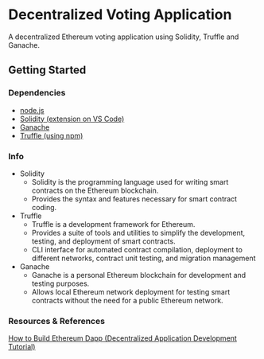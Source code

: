 # Decentralized Voting Application
A decentralized Ethereum voting application using Solidity, Truffle and Ganache.

## Getting Started
### Dependencies
* [node.js](https://nodejs.org/en/download)
* [Solidity (extension on VS Code)](https://marketplace.visualstudio.com/items?itemName=JuanBlanco.solidity)
* [Ganache](https://trufflesuite.com/ganache/)
* [Truffle (using npm)](https://trufflesuite.com/docs/truffle/how-to/install/)

### Info
- Solidity
  * Solidity is the programming language used for writing smart contracts on the Ethereum blockchain.
  * Provides the syntax and features necessary for smart contract coding.
- Truffle
  * Truffle is a development framework for Ethereum.
  * Provides a suite of tools and utilities to simplify the development, testing, and deployment of smart contracts.
  * CLI interface for automated contract compilation, deployment to different networks, contract unit testing, and migration management
- Ganache
  * Ganache is a personal Ethereum blockchain for development and testing purposes.
  * Allows local Ethereum network deployment for testing smart contracts without the need for a public Ethereum network.
  


### Resources & References
[How to Build Ethereum Dapp (Decentralized Application Development Tutorial)](https://www.youtube.com/watch?v=3681ZYbDSSk&t=1261s&ab_channel=DappUniversity)
